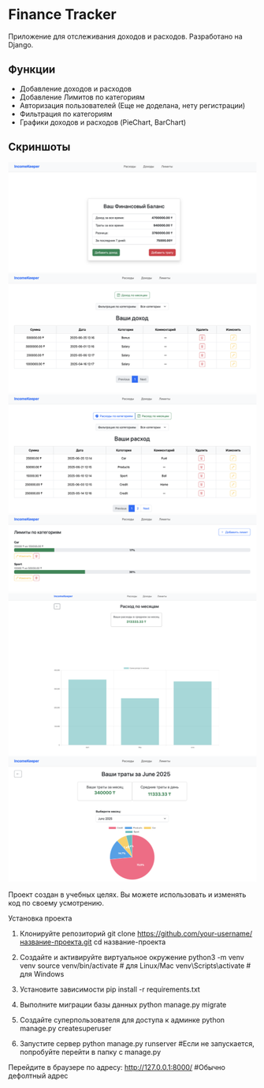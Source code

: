 # Finance Tracker

Приложение для отслеживания доходов и расходов. Разработано на Django.

## Функции
- Добавление доходов и расходов
- Добавление Лимитов по категориям
- Авторизация пользователей (Еще не доделана, нету регистрации)
- Фильтрация по категориям
- Графики доходов и расходов (PieChart, BarChart)

## Скриншоты
![Главная страница](screenshots/main_page.png)
![Добавление дохода](screenshots/income.png)
![Добавление расхода](screenshots/expenses.png)
![Добавление лимитов по категориям](screenshots/limits.png)
![График доходов и расходов](screenshots/bar_chart.png)
![График расходов по категориям](screenshots/pie_chart.png)

Проект создан в учебных целях. Вы можете использовать и изменять код по своему усмотрению.

Установка проекта
1. Клонируйте репозиторий
git clone https://github.com/your-username/название-проекта.git
cd название-проекта

2. Создайте и активируйте виртуальное окружение
python3 -m venv venv
source venv/bin/activate # для Linux/Mac
venv\Scripts\activate # для Windows 

3. Установите зависимости
pip install -r requirements.txt

4. Выполните миграции базы данных
python manage.py migrate

5. Создайте суперпользователя для доступа к админке
python manage.py createsuperuser

6. Запустите сервер
python manage.py runserver #Если не запускается, попробуйте перейти в папку с manage.py 

Перейдите в браузере по адресу:
http://127.0.0.1:8000/ #Обычно дефолтный адрес

